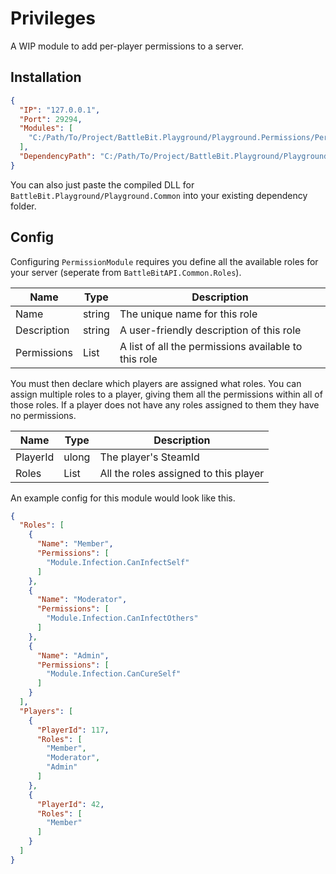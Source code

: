 # Privileges

A WIP module to add per-player permissions to a server.

## Installation

```json
{
  "IP": "127.0.0.1",
  "Port": 29294,
  "Modules": [
    "C:/Path/To/Project/BattleBit.Playground/Playground.Permissions/PermissionsModule.cs"
  ],
  "DependencyPath": "C:/Path/To/Project/BattleBit.Playground/Playground.Common/bin/Debug/net6.0"
}
```

You can also just paste the compiled DLL for `BattleBit.Playground/Playground.Common` into your existing dependency
folder.

## Config

Configuring `PermissionModule` requires you define all the available roles for your server (seperate
from `BattleBitAPI.Common.Roles`).

| Name        | Type         | Description                                          |
|-------------|--------------|------------------------------------------------------|
| Name        | string       | The unique name for this role                        |
| Description | string       | A user-friendly description of this role             |
| Permissions | List<string> | A list of all the permissions available to this role |

You must then declare which players are assigned what roles. You can assign multiple roles to a player, giving them all
the permissions within all of those roles. If a player does not have any roles assigned to them they have no
permissions.

| Name     | Type         | Description                           |
|----------|--------------|---------------------------------------|
| PlayerId | ulong        | The player's SteamId                  |
| Roles    | List<string> | All the roles assigned to this player |

An example config for this module would look like this.

```json
{
  "Roles": [
    {
      "Name": "Member",
      "Permissions": [
        "Module.Infection.CanInfectSelf"
      ]
    },
    {
      "Name": "Moderator",
      "Permissions": [
        "Module.Infection.CanInfectOthers"
      ]
    },
    {
      "Name": "Admin",
      "Permissions": [
        "Module.Infection.CanCureSelf"
      ]
    }
  ],
  "Players": [
    {
      "PlayerId": 117,
      "Roles": [
        "Member",
        "Moderator",
        "Admin"
      ]
    },
    {
      "PlayerId": 42,
      "Roles": [
        "Member"
      ]
    }
  ]
}
```
